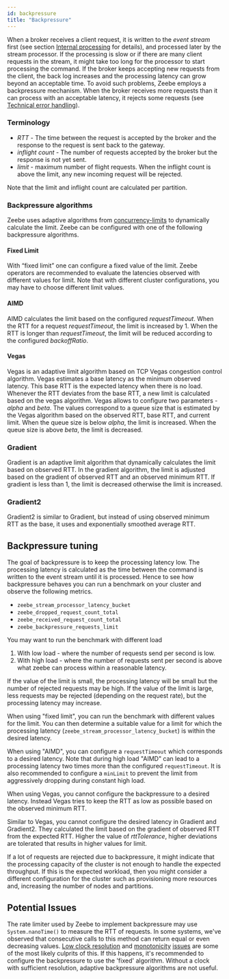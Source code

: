 ```yaml
---
id: backpressure
title: "Backpressure"
---
```


When a broker receives a client request, it is written to the _event stream_ first (see section [Internal processing](../../technical-concepts/internal-processing.md) for details), and processed later by the stream processor.
If the processing is slow or if there are many client requests in the stream, it might take too long for the processor to start processing the command.
If the broker keeps accepting new requests from the client, the back log increases and the processing latency can grow beyond an acceptable time.
To avoid such problems, Zeebe employs a backpressure mechanism.
When the broker receives more requests than it can process with an acceptable latency, it rejects some requests (see [Technical error handling](/reference/grpc.md#technical-error-handling)).

### Terminology

- _RTT_ - The time between the request is accepted by the broker and the response to the request is sent back to the gateway.
- _inflight count_ - The number of requests accepted by the broker but the response is not yet sent.
- _limit_ - maximum number of flight requests. When the inflight count is above the limit, any new incoming request will be rejected.

Note that the limit and inflight count are calculated per partition.

### Backpressure algorithms

Zeebe uses adaptive algorithms from [concurrency-limits](https://github.com/Netflix/concurrency-limits) to dynamically calculate the limit.
Zeebe can be configured with one of the following backpressure algorithms.

#### Fixed Limit

With “fixed limit” one can configure a fixed value of the limit.
Zeebe operators are recommended to evaluate the latencies observed with different values for limit.
Note that with different cluster configurations, you may have to choose different limit values.

#### AIMD

AIMD calculates the limit based on the configured _requestTimeout_.
When the RTT for a request _requestTimeout_, the limit is increased by 1.
When the RTT is longer than _requestTimeout_,
the limit will be reduced according to the configured _backoffRatio_.

#### Vegas

Vegas is an adaptive limit algorithm based on TCP Vegas congestion control algorithm.
Vegas estimates a base latency as the minimum observed latency.
This base RTT is the expected latency when there is no load.
Whenever the RTT deviates from the base RTT, a new limit is calculated based on the vegas algorithm.
Vegas allows to configure two parameters - _alpha_ and _beta_.
The values correspond to a queue size that is estimated by the Vegas algorithm based on the observed RTT, base RTT, and current limit.
When the queue size is below _alpha_, the limit is increased.
When the queue size is above _beta_, the limit is decreased.

### Gradient

Gradient is an adaptive limit algorithm that dynamically calculates the limit based on observed RTT.
In the gradient algorithm, the limit is adjusted based on the gradient of observed RTT and an observed minimum RTT.
If gradient is less than 1, the limit is decreased otherwise the limit is increased.

### Gradient2

Gradient2 is similar to Gradient, but instead of using observed minimum RTT as the base, it uses and exponentially smoothed average RTT.

## Backpressure tuning

The goal of backpressure is to keep the processing latency low.
The processing latency is calculated as the time between the command is written to the event stream until it is processed.
Hence to see how backpressure behaves you can run a benchmark on your cluster and observe
the following metrics.

- `zeebe_stream_processor_latency_bucket`
- `zeebe_dropped_request_count_total`
- `zeebe_received_request_count_total`
- `zeebe_backpressure_requests_limit`

You may want to run the benchmark with different load

1. With low load - where the number of requests send per second is low.
2. With high load - where the number of requests sent per second is above what zeebe can process within a reasonable latency.

If the value of the limit is small, the processing latency will be small but the number of rejected requests may be high.
If the value of the limit is large, less requests may be rejected (depending on the request rate),
but the processing latency may increase.

When using "fixed limit", you can run the benchmark with different values for the limit.
You can then determine a suitable value for a limit for which the processing latency (`zeebe_stream_processor_latency_bucket`) is within the desired latency.

When using "AIMD", you can configure a `requestTimeout` which corresponds to a desired latency.
Note that during high load "AIMD" can lead to a processing latency two times more than the configured `requestTimeout`.
It is also recommended to configure a `minLimit` to prevent the limit from aggressively dropping during constant high load.

When using Vegas, you cannot configure the backpressure to a desired latency.
Instead Vegas tries to keep the RTT as low as possible based on the observed minimum RTT.

Similar to Vegas, you cannot configure the desired latency in Gradient and Gradient2.
They calculated the limit based on the gradient of observed RTT from the expected RTT.
Higher the value of _rttTolerance_, higher deviations are tolerated that results in higher values for limit.

If a lot of requests are rejected due to backpressure, it might indicate that the processing capacity of the cluster is not enough to handle the expected throughput.
If this is the expected workload, then you might consider a different configuration for the cluster such as provisioning more resources and, increasing the number of nodes and partitions.

## Potential Issues

The rate limiter used by Zeebe to implement backpressure may use `System.nanoTime()` to measure the RTT of requests. In some systems, we've observed that consecutive calls to this method can return equal or even decreasing values. [Low clock resolution](https://shipilev.net/blog/2014/nanotrusting-nanotime) and [monotonicity](https://bugs.openjdk.java.net/browse/JDK-6458294) [issues](https://stackoverflow.com/questions/3657289/linux-clock-gettimeclock-monotonic-strange-non-monotonic-behavior) are some of the most likely culprits of this. If this happens, it's recommended to configure the backpressure to use the 'fixed' algorithm. Without a clock with sufficient resolution, adaptive backpressure algorithms are not useful.
